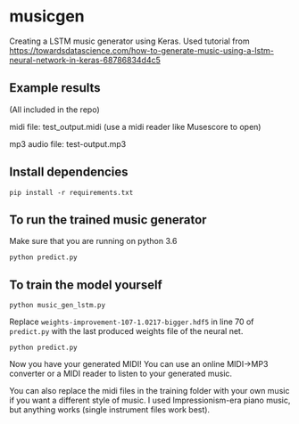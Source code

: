# musicgen
Creating a LSTM music generator using Keras.
Used tutorial from https://towardsdatascience.com/how-to-generate-music-using-a-lstm-neural-network-in-keras-68786834d4c5

## Example results

(All included in the repo)

midi file: test_output.midi (use a midi reader like Musescore to open)

mp3 audio file: test-output.mp3

## Install dependencies
```
pip install -r requirements.txt
```
## To run the trained music generator
Make sure that you are running on python 3.6
```
python predict.py
```
## To train the model yourself
```
python music_gen_lstm.py
```
Replace ```weights-improvement-107-1.0217-bigger.hdf5``` in line 70 of ```predict.py``` with the last produced weights file of the neural net.
```
python predict.py
```
Now you have your generated MIDI! You can use an online MIDI->MP3 converter or a MIDI reader to listen to your generated music.

You can also replace the midi files in the training folder with your own music if you want a different style of music. I used Impressionism-era piano music, but anything works (single instrument files work best).

